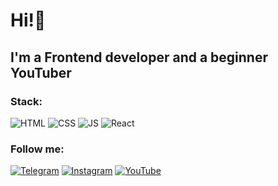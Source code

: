 # Hi!👋

## I'm a Frontend developer and a beginner YouTuber

### Stack:
![HTML](https://img.shields.io/badge/-HTML-090909?style=for-the-badge&logo=html&logoColor=27A0D9)
![CSS](https://img.shields.io/badge/CSS-264de4)
![JS](https://img.shields.io/badge/JavaScript-F0DB4F)
![React](https://img.shields.io/badge/React-61DBFB)

### Follow me:
[![Telegram](https://img.shields.io/badge/-Telegram-090909?style=for-the-badge&logo=telegram&logoColor=27A0D9)](https://t.me/prokashevdev)
[![Instagram](https://img.shields.io/badge/-Instagram-090909?style=for-the-badge&logo=instagram&logoColor=B4068E)](https://www.instagram.com/panya_drokashev)
[![YouTube](https://img.shields.io/badge/-YouTube-090909?style=for-the-badge&logo=YouTube&logoColor=FF0000)](https://www.youtube.com/channel/UCd2bpepa7w8opvqvGiQ1PJA)
